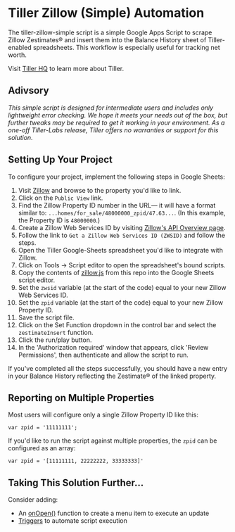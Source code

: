 # Tiller Zillow (Simple) Automation
The tiller-zillow-simple script is a simple Google Apps Script to scrape Zillow Zestimates® and insert them into the Balance History sheet of Tiller-enabled spreadsheets. This workflow is especially useful for tracking net worth. 

Visit [Tiller HQ](https://tillerhq.com) to learn more about Tiller.

## Adivsory
*This simple script is designed for intermediate users and includes only lightweight error checking. We hope it meets your needs out of the box, but further tweaks may be required to get it working in your environment. As a one-off Tiller-Labs release, Tiller offers no warranties or support for this solution.*

## Setting Up Your Project

To configure your project, implement the following steps in Google Sheets:
1. Visit [Zillow](https://zillow.com) and browse to the property you'd like to link.
2. Click on the `Public View` link.
3. Find the Zillow Property ID number in the URL— it will have a format similar to: `...homes/for_sale/48000000_zpid/47.63...`. (In this example, the Property ID is `48000000`.) 
4. Create a Zillow Web Services ID by visiting [Zillow's API Overview page](https://www.zillow.com/howto/api/APIOverview.htm).
5. Follow the link to `Get a Zillow Web Services ID (ZWSID)` and follow the steps.
6. Open the Tiller Google-Sheets spreadsheet you'd like to integrate with Zillow.
7. Click on Tools -> Script editor to open the spreadsheet's bound scripts.
8. Copy the contents of [zillow.js](/zillow.js) from this repo into the Google Sheets script editor.
9. Set the `zwsid` variable (at the start of the code) equal to your new Zillow Web Services ID.
10. Set the `zpid` variable (at the start of the code) equal to your new Zillow Property ID.
11. Save the script file.
12. Click on the Set Function dropdown in the control bar and select the `zestimateInsert` function.
13. Click the run/play button.
14. In the 'Authorization required' window that appears, click 'Review Permissions', then authenticate and allow the script to run.

If you've completed all the steps successfully, you should have a new entry in your Balance History reflecting the Zestimate® of the linked property.

## Reporting on Multiple Properties
Most users will configure only a single Zillow Property ID like this:

`var zpid = '11111111';`

If you'd like to run the script against multiple properties, the `zpid` can be configured as an array:

`var zpid = '[11111111, 22222222, 33333333]'`

## Taking This Solution Further...

Consider adding:
* An [onOpen()](https://developers.google.com/apps-script/guides/triggers/#onopene) function to create a menu item to execute an update
* [Triggers](https://developers.google.com/apps-script/guides/triggers/) to automate script execution
